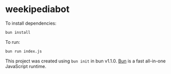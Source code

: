# weekipediabot

To install dependencies:

```bash
bun install
```

To run:

```bash
bun run index.js
```

This project was created using `bun init` in bun v1.1.0. [Bun](https://bun.sh) is a fast all-in-one JavaScript runtime.
